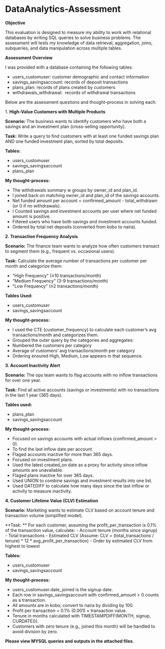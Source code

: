 # DataAnalytics-Assessment

**Objective**

This evaluation is designed to measure my ability to work with relational databases by writing SQL queries to solve business problems. The assessment will tests my knowledge of data retrieval, aggregation, joins, subqueries, and data manipulation across multiple tables.

**Assessment Overview**

I was provided with a database containing the following tables:

- users_customuser: customer demographic and contact information
- savings_savingsaccount: records of deposit transactions
- plans_plan: records of plans created by customers
- withdrawals_withdrawal:  records of withdrawal transactions


Below are the assessment questions and thought-process in solving each:

1. **High-Value Customers with Multiple Products**
 
**Scenario:** The business wants to identify customers who have both a savings and an investment plan (cross-selling opportunity).

**Task:** Write a query to find customers with at least one funded savings plan AND one funded investment plan, sorted by total deposits.

**Tables:**
  - users_customuser
  - savings_savingsaccount
  - plans_plan

**My thought-process:**

  - The withdrawals summary w groups by owner_id and plan_id.
  - I joined back on matching owner_id and plan_id of the savings accounts.
  - Net funded amount per account = confirmed_amount - total_withdrawn (or 0 if no withdrawals).
  - I Counted savings and investment accounts per user where net funded amount is positive.
  - Filtered users who have both savings and investment accounts funded.
  - Ordered by total net deposits (converted from kobo to naira).

    
**2. Transaction Frequency Analysis**

**Scenario:** The finance team wants to analyze how often customers transact to segment them (e.g., frequent vs. occasional users).

**Task:** Calculate the average number of transactions per customer per month and categorize them:

   - "High Frequency" (≥10 transactions/month)
   - "Medium Frequency" (3-9 transactions/month)
   - "Low Frequency" (≤2 transactions/month)
     
**Tables Used:**
  - users_customuser
  - savings_savingsaccount

**My thought-process:**

 - I used the CTE (customer_frequency) to calculate each customer’s avg transactions/month and categorizes them.
 - Grouped the outer query by the categories and aggregates:
 - Numbered the customers per category
 - Average of customers’ avg transactions/month per category
 - Ordering ensured High, Medium, Low appears in that sequence.


**3. Account Inactivity Alert**
   
**Scenario:** The ops team wants to flag accounts with no inflow transactions for over one year.

**Task:** Find all active accounts (savings or investments) with no transactions in the last 1 year (365 days).

**Tables used:**

  - plans_plan
  - savings_savingsaccount

**My thought-process:**

 - Focused on savings accounts with actual inflows (confirmed_amount > 0).
 - To find the last inflow date per account.
 - Flaged accounts inactive for more than 365 days.
 - Focused on investment plans.
 - Used the latest created_on date as a proxy for activity since inflow amounts are unavailable.
 - Flaged plans inactive for over 365 days.
 - Used UNION to combine savings and investment results into one list.
 - Used DATEDIFF to calculate how many days since the last inflow or activity to measure inactivity.


**4. Customer Lifetime Value (CLV) Estimation**
   
**Scenario:** Marketing wants to estimate CLV based on account tenure and transaction volume (simplified model).

**Task: ** For each customer, assuming the profit_per_transaction is 0.1% of the transaction value, calculate:
           - Account tenure (months since signup)
           - Total transactions
           - Estimated CLV (Assume: CLV = (total_transactions / tenure) * 12 * avg_profit_per_transaction)
           - Order by estimated CLV from highest to lowest

**Tables:**

  - users_customuser
  - savings_savingsaccount


**My thought-process:**

  - users_customuser.date_joined is the signup date.
  - Each row in savings_savingsaccount with confirmed_amount > 0 counts as a transaction.
  - All amounts are in kobo; convert to naira by dividing by 100.
  - Profit per transaction = 0.1% (0.001) × transaction value.
  - Tenure in months calculated with TIMESTAMPDIFF(MONTH, signup, CURDATE()).
  - Customers with zero tenure (e.g., joined this month) will be handled to avoid division by zero.



**Please view MYSQL queries and outputs in the attached files.**









